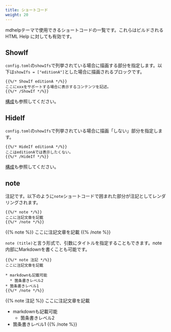 ```yaml
---
title: ショートコード
weight: 20
---
```


mdhelpテーマで使用できるショートコードの一覧です。これらはビルドされる HTML Help に対しても有効です。

## ShowIf

`config.toml`の`showIfs`で列挙されている場合に描画する部分を指定します。以下は`showIfs = ["editionA"]`とした場合に描画されるブロックです。

```
{{%/* ShowIf editionA */%}}
ここにxxxをサポートする場合に表示するコンテンツを記述。
{{%/* /ShowIf */%}}
```

[構成](./10_ConfigureHelp.html#showIfs)も参照してください。

## HideIf

`config.toml`の`showIfs`で列挙されている場合に描画「しない」部分を指定します。

```
{{%/* HideIf editionA */%}}
ここはeditionAでは表示したくない。
{{%/* /HideIf */%}}
```

[構成](./10_ConfigureHelp.html#showIfs)も参照してください。

## note

注記です。以下のように`note`ショートコードで囲まれた部分が注記としてレンダリングされます。

```
{{%/* note */%}}
ここに注記文章を記載
{{%/* /note */%}}
```
{{% note %}}
ここに注記文章を記載
{{% /note %}}

`note (title)`と言う形式で、引数にタイトルを指定することもできます。note内部にMarkdownを書くことも可能です。

```
{{%/* note 注記 */%}}
ここに注記文章を記載

* markdownも記載可能
  * 箇条書きレベル2
* 箇条書きレベル1
{{%/* /note */%}}
```



{{% note 注記 %}}
ここに注記文章を記載

* markdownも記載可能
  * 箇条書きレベル2
* 箇条書きレベル1
{{% /note %}}
